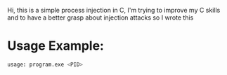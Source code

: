 Hi, this is a simple process injection in C, I'm trying to improve my C skills and to have a better grasp about injection attacks so I wrote this
# Usage Example:
```bash
usage: program.exe <PID>
